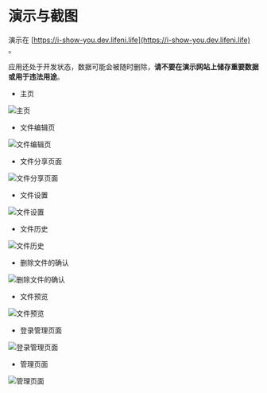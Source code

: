 # 演示与截图

演示在 [https://i-show-you.dev.lifeni.life](https://i-show-you.dev.lifeni.life) 。

应用还处于开发状态，数据可能会被随时删除，**请不要在演示网站上储存重要数据或用于违法用途**。

- 主页

![主页](https://file.lifeni.life/dashboard/i-show-you/0.webp)

- 文件编辑页

![文件编辑页](https://file.lifeni.life/dashboard/i-show-you/1.webp)

- 文件分享页面

![文件分享页面](https://file.lifeni.life/dashboard/i-show-you/2.webp)

- 文件设置

![文件设置](https://file.lifeni.life/dashboard/i-show-you/3.webp)

- 文件历史

![文件历史](https://file.lifeni.life/dashboard/i-show-you/4.webp)

- 删除文件的确认

![删除文件的确认](https://file.lifeni.life/dashboard/i-show-you/5.webp)

- 文件预览

![文件预览](https://file.lifeni.life/dashboard/i-show-you/6.webp)

- 登录管理页面

![登录管理页面](https://file.lifeni.life/dashboard/i-show-you/7.webp)

- 管理页面

![管理页面](https://file.lifeni.life/dashboard/i-show-you/8.webp)
